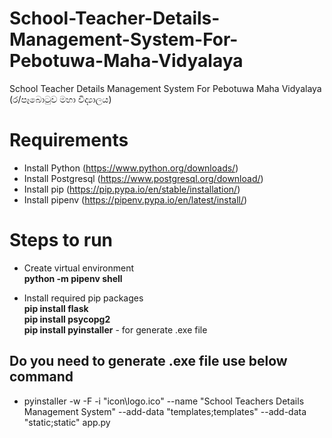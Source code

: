 # School-Teacher-Details-Management-System-For-Pebotuwa-Maha-Vidyalaya
School Teacher Details Management System For Pebotuwa Maha Vidyalaya (ර/පෑබොටුව මහා විද්‍යාලය)

# Requirements
* Install Python (https://www.python.org/downloads/)
* Install Postgresql (https://www.postgresql.org/download/)
* Install pip (https://pip.pypa.io/en/stable/installation/)
* Install pipenv (https://pipenv.pypa.io/en/latest/install/)

# Steps to run
* Create virtual environment<br/>
**python -m pipenv shell**<br/>

* Install required pip packages <br/>
**pip install flask**<br/>
**pip install psycopg2**<br/>
**pip install pyinstaller** - for generate .exe file

## Do you need to generate .exe file use below command
* pyinstaller -w -F -i "icon\logo.ico" --name "School Teachers Details Management System" --add-data "templates;templates" --add-data "static;static" app.py